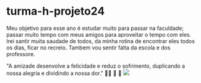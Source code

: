 # turma-h-projeto24

Meu objetivo para esse ano é estudar muito para passar na faculdade; passar muito tempo com meus amigos 
para aproveitar o tempo com eles. Irei santir muita saudade de todos, da minha rotina de encontrar eles todos os dias, ficar no
recreio. Tambem vou sentir falta da escola e dos professore. 

"A amizade desenvolve a felicidade e reduz o sofrimento, duplicando a nossa alegria e dividindo a nossa dor." 🧑‍🎓 💟 🥇
![](https://tenor.com/pt-BR/view/study-gif-4593793)
